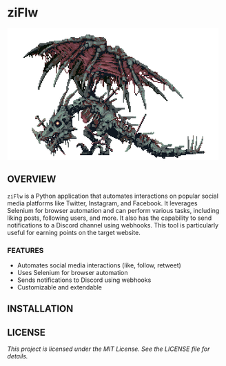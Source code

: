 # ziFlw 

![xx](image/b.gif)


## OVERVIEW

`ziFlw` is a Python application that automates interactions on popular social media platforms like Twitter, Instagram, and Facebook. It leverages Selenium for browser automation and can perform various tasks, including liking posts, following users, and more. It also has the capability to send notifications to a Discord channel using webhooks. This tool is particularly useful for earning points on the target website. 

### FEATURES

- Automates social media interactions (like, follow, retweet)
- Uses Selenium for browser automation
- Sends notifications to Discord using webhooks
- Customizable and extendable

## INSTALLATION


## LICENSE

*This project is licensed under the MIT License. See the LICENSE file for details.*
